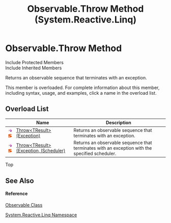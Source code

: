 ﻿---
title: Observable.Throw Method  (System.Reactive.Linq)
TOCTitle: Throw Method
ms:assetid: Overload:System.Reactive.Linq.Observable.Throw
ms:mtpsurl: https://msdn.microsoft.com/en-us/library/system.reactive.linq.observable.throw(v=VS.103)
ms:contentKeyID: 36068494
ms.date: 06/28/2011
mtps_version: v=VS.103
f1_keywords:
- System.Reactive.Linq.Observable.Throw
- System.Reactive.Linq.Observable.Throw``1
dev_langs:
- CSharp
- JScript
- VB
- FSharp
---

# Observable.Throw Method

Include Protected Members  
Include Inherited Members  

Returns an observable sequence that terminates with an exception.

This member is overloaded. For complete information about this member, including syntax, usage, and examples, click a name in the overload list.

## Overload List

<table>
<thead>
<tr class="header">
<th> </th>
<th>Name</th>
<th>Description</th>
</tr>
</thead>
<tbody>
<tr class="odd">
<td><img src="images\Hh303103.pubmethod(en-us,VS.103).gif" title="Public method" alt="Public method" /><img src="images\Hh244319.static(en-us,VS.103).gif" title="Static member" alt="Static member" /></td>
<td><a href="https://msdn.microsoft.com/en-us/library/m:system.reactive.linq.observable.throw%60%601(system.exception)(v=VS.103)">Throw&lt;TResult&gt;(Exception)</a></td>
<td>Returns an observable sequence that terminates with an exception.</td>
</tr>
<tr class="even">
<td><img src="images\Hh303103.pubmethod(en-us,VS.103).gif" title="Public method" alt="Public method" /><img src="images\Hh244319.static(en-us,VS.103).gif" title="Static member" alt="Static member" /></td>
<td><a href="https://msdn.microsoft.com/en-us/library/m:system.reactive.linq.observable.throw%60%601(system.exception%2csystem.reactive.concurrency.ischeduler)(v=VS.103)">Throw&lt;TResult&gt;(Exception, IScheduler)</a></td>
<td>Returns an observable sequence that terminates with an exception with the specified scheduler.</td>
</tr>
</tbody>
</table>

Top

## See Also

#### Reference

[Observable Class](hh244252\(v=vs.103\).md)

[System.Reactive.Linq Namespace](hh211929\(v=vs.103\).md)


